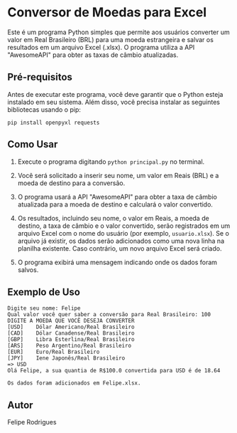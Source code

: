 # Conversor de Moedas para Excel

Este é um programa Python simples que permite aos usuários converter um valor em Real Brasileiro (BRL) para uma moeda estrangeira e salvar os resultados em um arquivo Excel (.xlsx). O programa utiliza a API "AwesomeAPI" para obter as taxas de câmbio atualizadas.

## Pré-requisitos

Antes de executar este programa, você deve garantir que o Python esteja instalado em seu sistema. Além disso, você precisa instalar as seguintes bibliotecas usando o pip:

```
pip install openpyxl requests
```

## Como Usar

1. Execute o programa digitando `python principal.py` no terminal.

2. Você será solicitado a inserir seu nome, um valor em Reais (BRL) e a moeda de destino para a conversão.

3. O programa usará a API "AwesomeAPI" para obter a taxa de câmbio atualizada para a moeda de destino e calculará o valor convertido.

4. Os resultados, incluindo seu nome, o valor em Reais, a moeda de destino, a taxa de câmbio e o valor convertido, serão registrados em um arquivo Excel com o nome do usuário (por exemplo, `usuario.xlsx`). Se o arquivo já existir, os dados serão adicionados como uma nova linha na planilha existente. Caso contrário, um novo arquivo Excel será criado.

5. O programa exibirá uma mensagem indicando onde os dados foram salvos.

## Exemplo de Uso

```
Digite seu nome: Felipe
Qual valor você quer saber a conversão para Real Brasileiro: 100
DIGITE A MOEDA QUE VOCÊ DESEJA CONVERTER
[USD]    Dólar Americano/Real Brasileiro
[CAD]    Dólar Canadense/Real Brasileiro
[GBP]    Libra Esterlina/Real Brasileiro
[ARS]    Peso Argentino/Real Brasileiro
[EUR]    Euro/Real Brasileiro
[JPY]    Iene Japonês/Real Brasileiro
=> USD
Olá Felipe, a sua quantia de R$100.0 convertida para USD é de 18.64

Os dados foram adicionados em Felipe.xlsx.
```

## Autor

Felipe Rodrigues 
